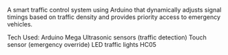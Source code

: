 A smart traffic control system using Arduino that dynamically adjusts signal timings based on traffic density and provides priority access to emergency vehicles.

Tech Used:
Arduino Mega
Ultrasonic sensors (traffic detection)
Touch sensor (emergency override)
LED traffic lights
HC05
